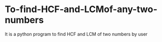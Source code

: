 # To-find-HCF-and-LCMof-any-two-numbers
It is a python program to find HCF and LCM of two numbers by user
